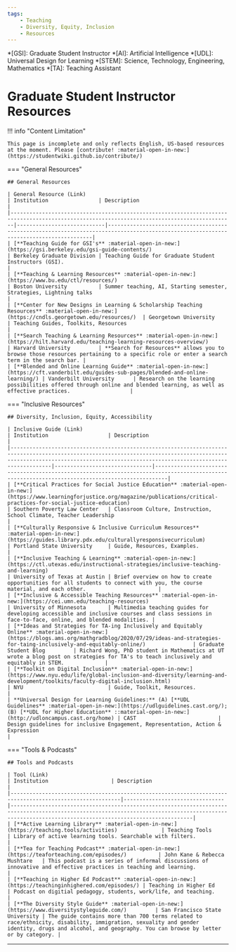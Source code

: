 ```yaml
---
tags:
    - Teaching
    - Diversity, Equity, Inclusion
    - Resources
---
```


*[GSI]: Graduate Student Instructor
*[AI]: Artificial Intelligence
*[UDL]: Universal Design for Learning
*[STEM]: Science, Technology, Engineering, Mathematics
*[TA]: Teaching Assistant

# Graduate Student Instructor Resources

!!! info "Content Limitation"

    This page is incomplete and only reflects English, US-based resources at the moment. Please [contribute! :material-open-in-new:](https://studentwiki.github.io/contribute/)

=== "General Resources"

    ## General Resources

    | General Resource (Link)                                                                                                                     | Institution                | Description                                                                                                                           |
    |---------------------------------------------------------------------------------------------------------------------------------------------|----------------------------|---------------------------------------------------------------------------------------------------------------------------------------|
    | [**Teaching Guide for GSI's** :material-open-in-new:](https://gsi.berkeley.edu/gsi-guide-contents/)                                       | Berkeley Graduate Division | Teaching Guide for Graduate Student Instructors (GSI).                                                                                |
    | [**Teaching & Learning Resources** :material-open-in-new:](https://www.bu.edu/ctl/resources/)                                            | Boston University          | Summer teaching, AI, Starting semester, Strategies, Lightning talks                                                                   |
    | [**Center for New Designs in Learning & Scholarship Teaching Resources** :material-open-in-new:](https://cndls.georgetown.edu/resources/)  | Georgetown University      | Teaching Guides, Toolkits, Resources                                                                                                  |
    | [**Search Teaching & Learning Resources** :material-open-in-new:](https://hilt.harvard.edu/teaching-learning-resources-overview/)        | Harvard University         | **Search for Resources** allows you to browse those resources pertaining to a specific role or enter a search term in the search bar. |
    | [**Blended and Online Learning Guide** :material-open-in-new:](https://cft.vanderbilt.edu/guides-sub-pages/blended-and-online-learning/) | Vanderbilt University      | Research on the learning possibilities offered through online and blended learning, as well as effective practices.                   |

=== "Inclusive Resources"

    ## Diversity, Inclusion, Equity, Accessibility

    | Inclusive Guide (Link)                                                                                                                                                                                                        | Institution                   | Description                                                                                                                                    |
    |-------------------------------------------------------------------------------------------------------------------------------------------------------------------------------------------------------------------------------|-------------------------------|------------------------------------------------------------------------------------------------------------------------------------------------|
    | [**Critical Practices for Social Justice Education** :material-open-in-new:](https://www.learningforjustice.org/magazine/publications/critical-practices-for-social-justice-education)                                     | Southern Poverty Law Center   | Classroom Culture, Instruction, School Climate, Teacher Leadership                                                                             |
    | [**Culturally Responsive & Inclusive Curriculum Resources** :material-open-in-new:](https://guides.library.pdx.edu/culturallyresponsivecurriculum)                                                                         | Portland State University     | Guide, Resources, Examples.                                                                                                                    |
    | [**Inclusive Teaching & Learning** :material-open-in-new:](https://ctl.utexas.edu/instructional-strategies/inclusive-teaching-and-learning)                                                                                | University of Texas at Austin | Brief overview on how to create opportunities for all students to connect with you, the course material, and each other.                       |
    | [**Inclusive & Accessible Teaching Resources** :material-open-in-new:](https://cei.umn.edu/teaching-resources)                                                                                                             | University of Minnesota       | Multimedia teaching guides for developing accessible and inclusive courses and class sessions in face-to-face, online, and blended modalities. |
    | [**Ideas and Strategies for TA-ing Inclusively and Equitably Online** :material-open-in-new:](https://blogs.ams.org/mathgradblog/2020/07/29/ideas-and-strategies-for-taing-inclusively-and-equitably-online/)               | Graduate Student Blog         | Richard Wong, PhD student in Mathematics at UT wrote a blog post on strategies for TA's to teach inclusively and equitably in STEM.             |
    | [**Toolkit on Digital Inclusion** :material-open-in-new:](https://www.nyu.edu/life/global-inclusion-and-diversity/learning-and-development/toolkits/faculty-digital-inclusion.html)                                        | NYU                           | Guide, Toolkit, Resources.                                                                                                                     |
    | **Universal Design for Learning Guidelines:** (A) [**UDL Guidelines** :material-open-in-new:](https://udlguidelines.cast.org/); (B) [**UDL for Higher Education** ::material-open-in-new:](http://udloncampus.cast.org/home) | CAST                          | Design guidelines for inclusive Engagement, Representation, Action & Expression                                                                |

=== "Tools & Podcasts"

    ## Tools and Podcasts

    | Tool (Link)                                                                                               | Institution                    | Description                                                                                                                                                                                          |
    |---------------------------------------------------------------------------------------------------------|--------------------------------|------------------------------------------------------------------------------------------------------------------------------------------------------------------------------------------------------|
    | [**Active Learning Library** :material-open-in-new:](https://teaching.tools/activities)              | Teaching Tools                 | Library of active learning tools. Searchable with filters.                                                                                                                                           |
    | [**Tea for Teaching Podcast** :material-open-in-new:](https://teaforteaching.com/episodes/)          | John Kane & Rebecca Mushtare   | This podcast is a series of informal discussions of innovative and effective practices in teaching and learning.                                                                                     |
    | [**Teaching in Higher Ed Podcast** :material-open-in-new:](https://teachinginhighered.com/episodes/) | Teaching in Higher Ed          | Podcast on digitial pedagogy, students, work/life, and teaching.                                                                                                                                     |
    | [**The Diversity Style Guide** :material-open-in-new:](https://www.diversitystyleguide.com/)         | San Francisco State University | The guide contains more than 700 terms related to race/ethnicity, disability, immigration, sexuality and gender identity, drugs and alcohol, and geography. You can browse by letter or by category. |

___